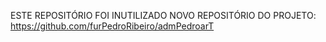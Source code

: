 ESTE REPOSITÓRIO FOI INUTILIZADO
NOVO REPOSITÓRIO DO PROJETO: https://github.com/furPedroRibeiro/admPedroarT
